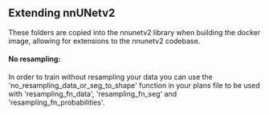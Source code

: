 ## Extending nnUNetv2

These folders are copied into the nnunetv2 library when building the docker image, allowing for extensions to the nnunetv2 codebase. 

#### No resampling:
In order to train without resampling your data you can use the 'no_resampling_data_or_seg_to_shape' function in your plans file to be used with 'resampling_fn_data', 'resampling_fn_seg' and 'resampling_fn_probabilities'.
